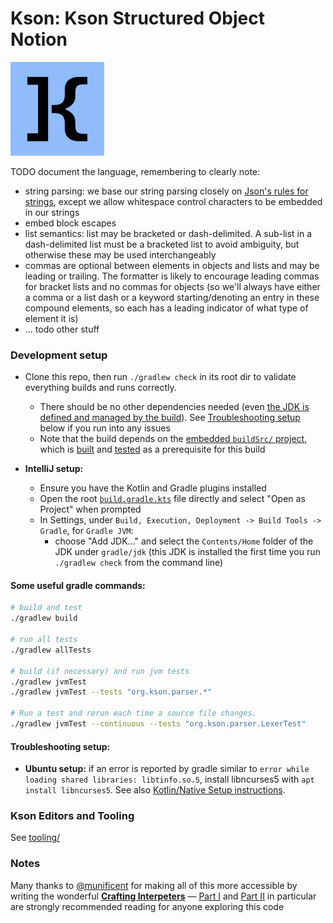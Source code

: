 # Kson: Kson Structured Object Notion

<img src="assets/logo/kson_logo_blue.svg" alt="drawing" width="150"/>

TODO document the language, remembering to clearly note:
- string parsing: we base our string parsing closely on [Json's rules for strings](https://www.rfc-editor.org/rfc/rfc8259.html#section-7), except we allow whitespace control characters to be embedded in our strings
- embed block escapes
- list semantics: list may be bracketed or dash-delimited.  A sub-list in a dash-delimited list must be a bracketed list to avoid ambiguity, but otherwise these may be used interchangeably
- commas are optional between elements in objects and lists and may be leading or trailing.  The formatter is likely to encourage leading commas for bracket lists and no commas for objects (so we'll always have either a comma or a list dash or a keyword starting/denoting an entry in these compound elements, so each has a leading indicator of what type of element it is)
- ... todo other stuff

### Development setup

* Clone this repo, then run `./gradlew check` in its root dir to validate everything builds and runs correctly.
  * There should be no other dependencies needed (even [the JDK is defined and managed by the build](jdk.properties)). See [Troubleshooting setup](#troubleshooting-setup) below if you run into any issues
  * Note that the build depends on the [embedded `buildSrc/` project](buildSrc/readme.md), which is [built](buildSrc/build.gradle.kts) and [tested](buildSrc/src/test) as a prerequisite for this build

* **IntelliJ setup:** 
  * Ensure you have the Kotlin and Gradle plugins installed
  * Open the root [`build.gradle.kts`](build.gradle.kts) file directly and select "Open as Project" when prompted
  * In Settings, under `Build, Execution, Deployment -> Build Tools -> Gradle`, for `Gradle JVM`:
    * choose "Add JDK..." and select the `Contents/Home` folder of the JDK under `gradle/jdk` (this JDK is installed the first time you run `./gradlew check` from the command line)


#### Some useful gradle commands:

```sh
# build and test
./gradlew build

# run all tests
./gradlew allTests

# build (if necessary) and run jvm tests
./gradlew jvmTest
./gradlew jvmTest --tests "org.kson.parser.*" 

# Run a test and rerun each time a source file changes.
./gradlew jvmTest --continuous --tests "org.kson.parser.LexerTest" 
```

#### Troubleshooting setup:

* **Ubuntu setup:** if an error is reported by gradle similar to `error while loading shared libraries: libtinfo.so.5`, install libncurses5 with `apt install libncurses5`. See also [Kotlin/Native Setup instructions](https://github.com/JetBrains/kotlin-native/blob/27232bca5f2fb0164f1aa465d38e5042c6d7d55b/README.md).

### Kson Editors and Tooling

See [tooling/](tooling/readme.md)

### Notes
Many thanks to [@munificent](https://github.com/munificent) for making all of this more accessible by writing the wonderful [**Crafting Interpeters**](https://craftinginterpreters.com/) &mdash; [Part I](https://craftinginterpreters.com/welcome.html) and [Part II](https://craftinginterpreters.com/a-tree-walk-interpreter.html) in particular are strongly recommended reading for anyone exploring this code
